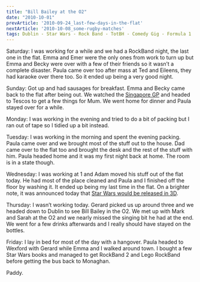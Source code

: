 ```yaml
---
title: "Bill Bailey at the O2"
date: "2010-10-01"
prevArticle: '2010-09-24_last-few-days-in-the-flat'
nextArticle: '2010-10-08_some-rugby-matches'
tags: Dublin - Star Wars - Rock Band - TotBH - Comedy Gig - Formula 1
---
```

Saturday: I was working for a while and we had a RockBand night, the last one in the flat. Emma and Emer were the only ones from work to turn up but Emma and Becky were over with a few of their friends so it wasn’t a complete disaster. Paula came over too after mass at Ted and Eileens, they had karaoke over there too. So it ended up being a very good night.

Sunday: Got up and had sausages for breakfast. Emma and Becky came back to the flat after being out. We watched the [Singapore GP](http://www.rte.ie/sport/motorsport/2010/0926/f1.html) and headed to Tescos to get a few things for Mum. We went home for dinner and Paula stayed over for a while.

Monday: I was working in the evening and tried to do a bit of packing but I ran out of tape so I tidied up a bit instead.

Tuesday: I was working in the morning and spent the evening packing. Paula came over and we brought most of the stuff out to the house. Dad came over to the flat too and brought the desk and the rest of the stuff with him. Paula headed home and it was my first night back at home. The room is in a state though.

Wednesday: I was working at 1 and Adam moved his stuff out of the flat today. He had most of the place cleaned and Paula and I finished off the floor by washing it. It ended up being my last time in the flat. On a brighter note, it was announced today that [Star Wars would be released in 3D](http://www.starwars.com/movies/saga/announce3d/index.html).

Thursday: I wasn’t working today. Gerard picked us up around three and we headed down to Dublin to see Bill Bailey in the O2. We met up with Mark and Sarah at the O2 and we nearly missed the singing bit he had at the end. We went for a few drinks afterwards and I really should have stayed on the bottles.

Friday: I lay in bed for most of the day with a hangover. Paula headed to Wexford with Gerard while Emma and I walked around town. I bought a few Star Wars books and managed to get RockBand 2 and Lego RockBand before getting the bus back to Monaghan.

Paddy.